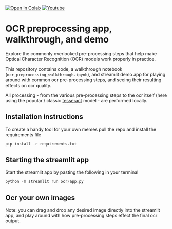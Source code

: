 <a href="https://colab.research.google.com/github/jermwatt/ocr_preprocessing/blob/main/ocr_preprocessing_walkthrough.ipynb" target="_parent"><img src="https://colab.research.google.com/assets/colab-badge.svg" alt="Open In Colab"/></a>   <a href="https://www.youtube.com/watch?v=E9bbgJUyGQs" target="_parent"><img src="https://badges.aleen42.com/src/youtube.svg" alt="Youtube"/></a>


# OCR preprocessing app, walkthrough, and demo

Explore the commonly overlooked pre-processing steps that help make Optical Character Recognition (OCR) models work properly in practice.

This repository contains code, a walkthrough notebook (`ocr_preprocessing_walkthrough.ipynb`), and streamlit demo app for playing around with common ocr pre-processing steps, and seeing their resulting effects on ocr quality.

All processing - from the various pre-processing steps to the ocr itself (here using the popular / classic [tesseract](https://github.com/tesseract-ocr/tesseract) model - are performed locally.


## Installation instructions

To create a handy tool for your own memes pull the repo and install the requirements file

```python
pip install -r requirements.txt
```

## Starting the streamlit app

Start the streamlit app by pasting the following in your terminal

```python
python -m streamlit run ocr/app.py
```

##  Ocr your own images

Note: you can drag and drop any desired image directly into the streamlit app, and play around with how pre-processing steps effect the final ocr output.


